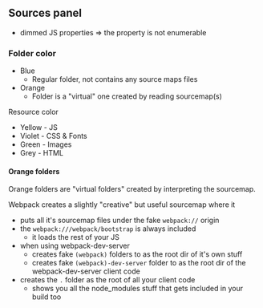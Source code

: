 
## Sources panel

* dimmed JS properties => the property is not enumerable

### Folder color

* Blue
    * Regular folder, not contains any source maps files
* Orange
    * Folder is a "virtual" one created by reading sourcemap(s)

Resource color

* Yellow - JS
* Violet - CSS & Fonts
* Green - Images
* Grey - HTML


#### Orange folders

Orange folders are "virtual folders" created by interpreting the sourcemap.

Webpack creates a slightly "creative" but useful sourcemap where it

* puts all it's sourcemap files under the fake `webpack://` origin
* the `webpack:///webpack/bootstrap` is always included
    * it loads the rest of your JS
* when using webpack-dev-server
    * creates fake `(webpack)` folders to as the root dir of it's own stuff
    * creates fake `(webpack)-dev-server` folder to as the root dir of the webpack-dev-server client code
* creates the `.` folder as the root of all your client code
    * shows you all the node_modules stuff that gets included in your build too
